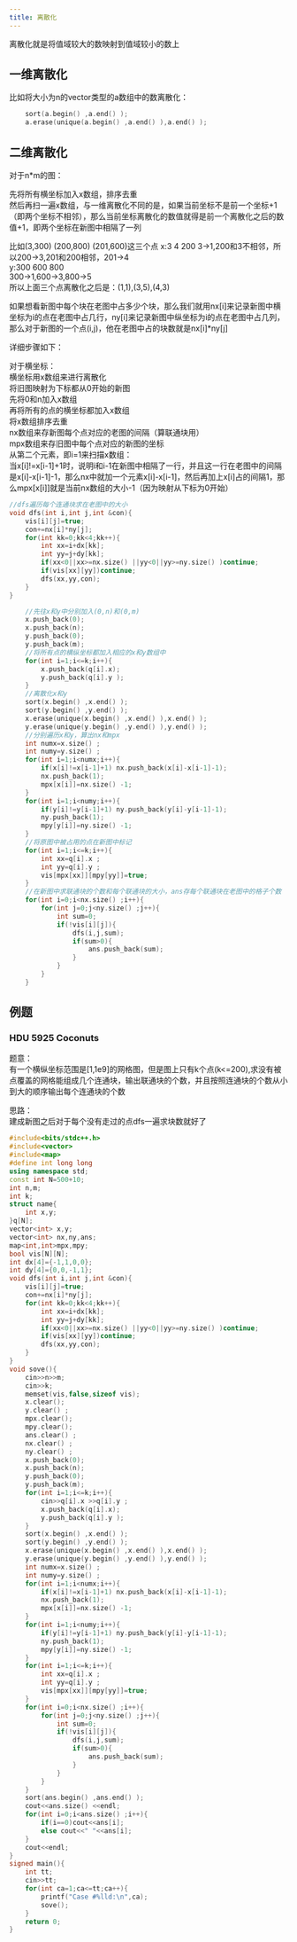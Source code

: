 ```yaml
---
title: 离散化
---
```


离散化就是将值域较大的数映射到值域较小的数上

## 一维离散化

比如将大小为n的vector类型的a数组中的数离散化：  
```cpp
	sort(a.begin() ,a.end() );
	a.erase(unique(a.begin() ,a.end() ),a.end() ); 
```

## 二维离散化

对于n*m的图：  

先将所有横坐标加入x数组，排序去重  
然后再扫一遍x数组，与一维离散化不同的是，如果当前坐标不是前一个坐标+1（即两个坐标不相邻），那么当前坐标离散化的数值就得是前一个离散化之后的数值+1，即两个坐标在新图中相隔了一列  

比如(3,300) (200,800) (201,600)这三个点
x:3 4 200
3->1,200和3不相邻，所以200->3,201和200相邻，201->4  
y:300 600 800  
300->1,600->3,800->5  
所以上面三个点离散化之后是：(1,1),(3,5),(4,3)  

如果想看新图中每个块在老图中占多少个块，那么我们就用nx[i]来记录新图中横坐标为i的点在老图中占几行，ny[i]来记录新图中纵坐标为i的点在老图中占几列，那么对于新图的一个点(i,j)，他在老图中占的块数就是nx[i]*ny[j]  

详细步骤如下：  

对于横坐标：  
横坐标用x数组来进行离散化  
将旧图映射为下标都从0开始的新图  
先将0和n加入x数组  
再将所有的点的横坐标都加入x数组  
将x数组排序去重  
nx数组来存新图每个点对应的老图的间隔（算联通块用）  
mpx数组来存旧图中每个点对应的新图的坐标  
从第二个元素，即i=1来扫描x数组：  
当x[i]!=x[i-1]+1时，说明i和i-1在新图中相隔了一行，并且这一行在老图中的间隔是x[i]-x[i-1]-1，那么nx中就加一个元素x[i]-x[i-1]，然后再加上x[i]占的间隔1，那么mpx[x[i]]就是当前nx数组的大小-1（因为映射从下标为0开始）  
```cpp
//dfs遍历每个连通块求在老图中的大小
void dfs(int i,int j,int &con){
	vis[i][j]=true;
	con+=nx[i]*ny[j];
	for(int kk=0;kk<4;kk++){
		int xx=i+dx[kk];
		int yy=j+dy[kk];
		if(xx<0||xx>=nx.size() ||yy<0||yy>=ny.size() )continue;
		if(vis[xx][yy])continue;
		dfs(xx,yy,con);
	}
}

	//先往x和y中分别加入(0,n)和(0,m)
	x.push_back(0);
	x.push_back(n);
	y.push_back(0);
	y.push_back(m);   
	//将所有点的横纵坐标都加入相应的x和y数组中
	for(int i=1;i<=k;i++){
		x.push_back(q[i].x);
		y.push_back(q[i].y );  
	}
	//离散化x和y
	sort(x.begin() ,x.end() );
	sort(y.begin() ,y.end() );
	x.erase(unique(x.begin() ,x.end() ),x.end() );
	y.erase(unique(y.begin() ,y.end() ),y.end() );
	//分别遍历x和y，算出nx和mpx
	int numx=x.size() ;
	int numy=y.size() ;
	for(int i=1;i<numx;i++){
		if(x[i]!=x[i-1]+1) nx.push_back(x[i]-x[i-1]-1);
		nx.push_back(1);
		mpx[x[i]]=nx.size() -1;
	}
	for(int i=1;i<numy;i++){
		if(y[i]!=y[i-1]+1) ny.push_back(y[i]-y[i-1]-1);
		ny.push_back(1);
		mpy[y[i]]=ny.size() -1;
	}		
	//将原图中被占用的点在新图中标记
	for(int i=1;i<=k;i++){
		int xx=q[i].x ;
		int yy=q[i].y ;
		vis[mpx[xx]][mpy[yy]]=true;
	}
	//在新图中求联通块的个数和每个联通块的大小，ans存每个联通块在老图中的格子个数
	for(int i=0;i<nx.size() ;i++){
		for(int j=0;j<ny.size() ;j++){
			int sum=0;
			if(!vis[i][j]){
				dfs(i,j,sum);
				if(sum>0){
					ans.push_back(sum); 
				}
			}
		}
	}
```



## 例题

### HDU 5925 Coconuts
题意：  
有一个横纵坐标范围是[1,1e9]的网格图，但是图上只有k个点(k<=200),求没有被点覆盖的网格能组成几个连通块，输出联通块的个数，并且按照连通块的个数从小到大的顺序输出每个连通块的个数  

思路：  
建成新图之后对于每个没有走过的点dfs一遍求块数就好了  

```cpp
#include<bits/stdc++.h>
#include<vector>
#include<map>
#define int long long
using namespace std;
const int N=500+10;
int n,m;
int k;
struct name{
	int x,y;
}q[N];
vector<int> x,y;
vector<int> nx,ny,ans;
map<int,int>mpx,mpy;
bool vis[N][N];
int dx[4]={-1,1,0,0};
int dy[4]={0,0,-1,1};
void dfs(int i,int j,int &con){
	vis[i][j]=true;
	con+=nx[i]*ny[j];
	for(int kk=0;kk<4;kk++){
		int xx=i+dx[kk];
		int yy=j+dy[kk];
		if(xx<0||xx>=nx.size() ||yy<0||yy>=ny.size() )continue;
		if(vis[xx][yy])continue;
		dfs(xx,yy,con);
	}
}
void sove(){
	cin>>n>>m;
	cin>>k;
	memset(vis,false,sizeof vis);
	x.clear();
	y.clear() ;
	mpx.clear();
	mpy.clear();
	ans.clear() ; 
	nx.clear() ;
	ny.clear() ;
	x.push_back(0);
	x.push_back(n);
	y.push_back(0);
	y.push_back(m);    
	for(int i=1;i<=k;i++){
		cin>>q[i].x >>q[i].y ;
		x.push_back(q[i].x);
		y.push_back(q[i].y );  
	}
	sort(x.begin() ,x.end() );
	sort(y.begin() ,y.end() );
	x.erase(unique(x.begin() ,x.end() ),x.end() );
	y.erase(unique(y.begin() ,y.end() ),y.end() );
	int numx=x.size() ;
	int numy=y.size() ;
	for(int i=1;i<numx;i++){
		if(x[i]!=x[i-1]+1) nx.push_back(x[i]-x[i-1]-1);
		nx.push_back(1);
		mpx[x[i]]=nx.size() -1;
	}
	for(int i=1;i<numy;i++){
		if(y[i]!=y[i-1]+1) ny.push_back(y[i]-y[i-1]-1);
		ny.push_back(1);
		mpy[y[i]]=ny.size() -1;
	}	
	for(int i=1;i<=k;i++){
		int xx=q[i].x ;
		int yy=q[i].y ;
		vis[mpx[xx]][mpy[yy]]=true;
	}
	for(int i=0;i<nx.size() ;i++){
		for(int j=0;j<ny.size() ;j++){
			int sum=0;
			if(!vis[i][j]){
				dfs(i,j,sum);
				if(sum>0){
					ans.push_back(sum); 
				}
			}
		}
	}
	sort(ans.begin() ,ans.end() );
	cout<<ans.size() <<endl;
	for(int i=0;i<ans.size() ;i++){
		if(i==0)cout<<ans[i];
		else cout<<" "<<ans[i];
	}
	cout<<endl;
}
signed main(){
	int tt;
	cin>>tt;
	for(int ca=1;ca<=tt;ca++){
		printf("Case #%lld:\n",ca);
		sove();
	}
	return 0;
}

```











